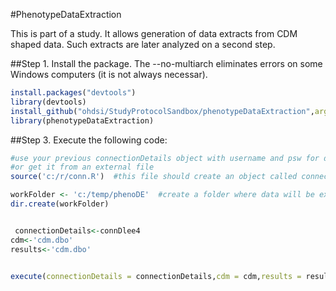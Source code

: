 #PhenotypeDataExtraction

This is part of a study. It allows generation of data extracts from CDM shaped data.
Such extracts are later analyzed on a second step.





##Step 1.
Install the package.  The --no-multiarch eliminates errors on some Windows computers (it is not always necessar). 

```R
install.packages("devtools")
library(devtools)
install_github("ohdsi/StudyProtocolSandbox/phenotypeDataExtraction",args="--no-multiarch")
library(phenotypeDataExtraction)

```

##Step 3. 
Execute the following code:

```R
#use your previous connectionDetails object with username and psw for database
#or get it from an external file 
source('c:/r/conn.R')  #this file should create an object called connectionDetails

workFolder <- 'c:/temp/phenoDE'  #create a folder where data will be exported
dir.create(workFolder) 


 connectionDetails<-connDlee4
cdm<-'cdm.dbo'
results<-'cdm.dbo'


execute(connectionDetails = connectionDetails,cdm = cdm,results = results,workFolder = workFolder)

```
